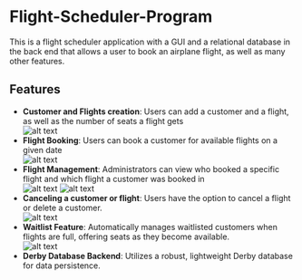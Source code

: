 # Flight-Scheduler-Program
This is a flight scheduler application with a GUI and a relational database in the back end that allows a user to book an airplane flight, as well as many other features.

## Features
* **Customer and Flights creation**: Users can add a customer and a flight, as well as the number of seats a flight gets <br>
![alt text](https://github.com/nelson1998/Flight-Scheduler-Program/blob/master/img/Screenshot_1.jpg)
* **Flight Booking**: Users can book a customer for available flights on a given date <br>
![alt text](https://github.com/nelson1998/Flight-Scheduler-Program/blob/master/img/Screenshot_2.jpg)
* **Flight Management**: Administrators can view who booked a specific flight and which flight a customer was booked in <br>
![alt text](https://github.com/nelson1998/Flight-Scheduler-Program/blob/master/img/Screenshot_4.jpg)
![alt text](https://github.com/nelson1998/Flight-Scheduler-Program/blob/master/img/Screenshot_5.jpg)
* **Canceling a customer or flight**: Users have the option to cancel a flight or delete a customer. <br>
![alt text](https://github.com/nelson1998/Flight-Scheduler-Program/blob/master/img/Screenshot_3.jpg)
* **Waitlist Feature**: Automatically manages waitlisted customers when flights are full, offering seats as they become available. <br>
![alt text](https://github.com/nelson1998/Flight-Scheduler-Program/blob/master/img/Screenshot_6.jpg)
* **Derby Database Backend**: Utilizes a robust, lightweight Derby database for data persistence.
